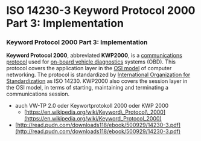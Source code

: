 # ISO 14230-3 Keyword Protocol 2000 Part 3: Implementation

### Keyword Protocol 2000 Part 3: Implementation

**Keyword Protocol 2000**, abbreviated **KWP2000**, is a [communications protocol](https://en.wikipedia.org/wiki/Communications_protocol) used for [on-board vehicle diagnostics](https://en.wikipedia.org/wiki/On-board_vehicle_diagnostics) systems \(OBD\). This protocol covers the application layer in the [OSI model](https://en.wikipedia.org/wiki/OSI_model) of computer networking. The protocol is standardized by [International Organization for Standardization](https://en.wikipedia.org/wiki/International_Organization_for_Standardization) as ISO 14230. KWP2000 also covers the session layer in the OSI model, in terms of starting, maintaining and terminating a communications session.

* auch VW-TP 2.0 oder Keywortprotokoll 2000 oder KWP 2000
  * [https://en.wikipedia.org/wiki/Keyword\_Protocol\_2000](https://en.wikipedia.org/wiki/Keyword_Protocol_2000)
*  [http://read.pudn.com/downloads118/ebook/500929/14230-3.pdf](http://read.pudn.com/downloads118/ebook/500929/14230-3.pdf)

